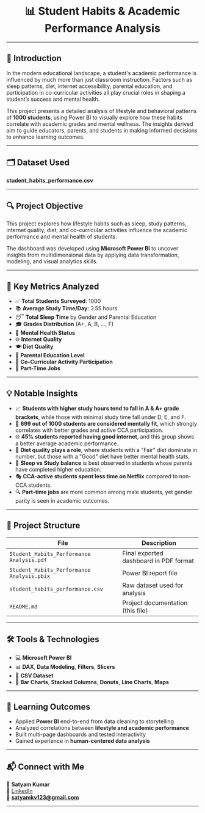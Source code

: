 <h1 align="center">📊 Student Habits & Academic Performance Analysis</h1>


---

## 🧠 Introduction

In the modern educational landscape, a student's academic performance is influenced by much more than just classroom instruction. Factors such as sleep patterns, diet, internet accessibility, parental education, and participation in co-curricular activities all play crucial roles in shaping a student’s success and mental health.

This project presents a detailed analysis of lifestyle and behavioral patterns of **1000 students**, using Power BI to visually explore how these habits correlate with academic grades and mental wellness. The insights derived aim to guide educators, parents, and students in making informed decisions to enhance learning outcomes.

---

## 🗂️ Dataset Used

**student_habits_performance.csv**

---

## 🔍 Project Objective

This project explores how lifestyle habits such as sleep, study patterns, internet quality, diet, and co-curricular activities influence the academic performance and mental health of students.

The dashboard was developed using **Microsoft Power BI** to uncover insights from multidimensional data by applying data transformation, modeling, and visual analytics skills.

---

## 🧾 Key Metrics Analyzed

- ✅ **Total Students Surveyed**: 1000  
- 📚 **Average Study Time/Day**: 3.55 hours  
- 😴 **Total Sleep Time** by Gender and Parental Education  
- 🎓 **Grades Distribution** (A+, A, B, ..., F)  
- 🧠 **Mental Health Status**  
- 🌐 **Internet Quality**  
- 🍽️ **Diet Quality**  
- 🧾 **Parental Education Level**  
- 👥 **Co-Curricular Activity Participation**  
- 💼 **Part-Time Jobs**  

---

## 💡 Notable Insights

- 📈 **Students with higher study hours tend to fall in A & A+ grade brackets**, while those with minimal study time fall under D, E, and F.
- 🧠 **699 out of 1000 students are considered mentally fit**, which strongly correlates with better grades and active CCA participation.
- 🌐 **45% students reported having good internet**, and this group shows a better average academic performance.
- 🥗 **Diet quality plays a role**, where students with a "Fair" diet dominate in number, but those with a "Good" diet have better mental health stats.
- 🎯 **Sleep vs Study balance** is best observed in students whose parents have completed higher education.
- 🎭 **CCA-active students spent less time on Netflix** compared to non-CCA students.
- 🔍 **Part-time jobs** are more common among male students, yet gender parity is seen in academic outcomes.

---

## 📂 Project Structure

| File                                 | Description                                  |
|--------------------------------------|----------------------------------------------|
| `Student_Habits_Performance Analysis.pdf` | Final exported dashboard in PDF format       |
| `Student_Habits_Performance Analysis.pbix`    | Power BI report file                         |
| `student_habits_performance.csv`     | Raw dataset used for analysis                |
| `README.md`                          | Project documentation (this file)            |

---

## 🛠 Tools & Technologies

- 💻 **Microsoft Power BI**
- 📊 **DAX**, **Data Modeling**, **Filters**, **Slicers**
- 📁 **CSV Dataset**
- 📐 **Bar Charts**, **Stacked Columns**, **Donuts**, **Line Charts**, **Maps**

---

## 🎯 Learning Outcomes

- Applied **Power BI** end-to-end from data cleaning to storytelling  
- Analyzed correlations between **lifestyle and academic performance**  
- Built multi-page dashboards and tested interactivity  
- Gained experience in **human-centered data analysis**  

---

## 📬 Connect with Me

👤 **Satyam Kumar**  
🔗 [LinkedIn](https://www.linkedin.com/in/satyam-kumar-5a229222b)  
📧 **satyamkv123@gmail.com**

---

